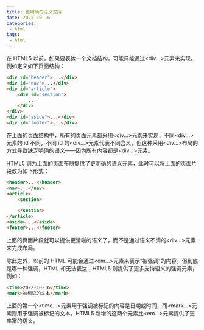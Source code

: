 ```yaml
---
title: 更明确的语义支持
date: 2022-10-16
categories:
 - html
tags:
 - html
---
```




在 HTML5 以前，如果要表达一个文档结构，可能只能通过\<div...\>元素来实现。例如定义如下页面结构：

```html
<div id="header">...</div>
<div id="nav">...</div>
<div id="article">
	<div id="section">
		...
	</div>
</div>
<div id="aside">...</div>
<div id="footer">...</div>
```

在上面的页面结构中，所有的页面元素都采用\<div...\>元素来实现，不同\<div...\>元素的 id 不同，不同 id 的\<div...\>元素代表不同含义，但这种采用\<div...\>布局的方式导致缺乏明确的语义——因为所有内容都是\<div...\>元素。

HTML5 则为上面的页面布局提供了更明确的语义元素，此时可以将上面的页面片段改为如下形式：

```html
<header>...</header>
<nav>...</nav>
<article>
    <section>
    	...
	</section>
</article>
<aside>...</aside>
<footer>...</footer>
```

上面的页面片段就可以提供更清晰的语义了，而不是通过语义不清的\<div...\>元素来完成布局。

除此之外，以前的 HTML 可能会通过\<em...\>元素来表示“被强调”的内容，但到底是哪一种强调，HTML 却无法表达；HTML5 则提供了更多支持语义的强调元素，例如：

```html
<time>2022-10-16</time>
<mark>被标记的文本</mark>
```

上面的第一个\<time...\>元素用于强调被标记的内容是日期或时间，而\<mark...\>元素则用于强调被标记的文本。HTML5 新增的这两个元素比\<em...\>元素提供了更丰富的语义。
